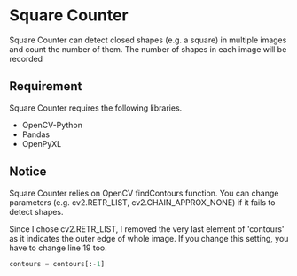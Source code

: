 # Square Counter

Square Counter can detect closed shapes (e.g. a square) in multiple images and count the number of them. The number of shapes in each image will be recorded

## Requirement
Square Counter requires the following libraries.

- OpenCV-Python
- Pandas
- OpenPyXL

## Notice
Square Counter relies on OpenCV findContours function. You can change parameters (e.g. cv2.RETR_LIST, cv2.CHAIN_APPROX_NONE) if it fails to detect shapes.

Since I chose cv2.RETR_LIST, I removed the very last element of 'contours' as it indicates the outer edge of whole image. If you change this setting, you have to change line 19 too.
```python
contours = contours[:-1]
```
